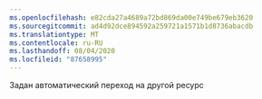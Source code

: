 ```yaml
---
ms.openlocfilehash: e82cda27a4689a72bd869da00e749be679eb3620
ms.sourcegitcommit: ad4d92dce894592a259721a1571b1d8736abacdb
ms.translationtype: MT
ms.contentlocale: ru-RU
ms.lasthandoff: 08/04/2020
ms.locfileid: "87658995"
---
```

Задан автоматический переход на другой ресурс
